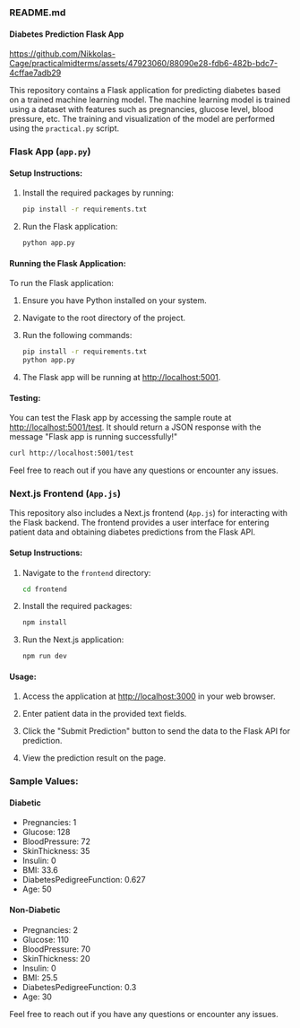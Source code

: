 ### README.md

#### Diabetes Prediction Flask App

https://github.com/Nikkolas-Cage/practicalmidterms/assets/47923060/88090e28-fdb6-482b-bdc7-4cffae7adb29


This repository contains a Flask application for predicting diabetes based on a trained machine learning model. The machine learning model is trained using a dataset with features such as pregnancies, glucose level, blood pressure, etc. The training and visualization of the model are performed using the `practical.py` script.

### Flask App (`app.py`)

#### Setup Instructions:

1. Install the required packages by running:

    ```bash
    pip install -r requirements.txt
    ```

2. Run the Flask application:

    ```bash
    python app.py
    ```

#### Running the Flask Application:

To run the Flask application:

1. Ensure you have Python installed on your system.

2. Navigate to the root directory of the project.

3. Run the following commands:

    ```bash
    pip install -r requirements.txt
    python app.py
    ```

4. The Flask app will be running at [http://localhost:5001](http://localhost:5001).

#### Testing:

You can test the Flask app by accessing the sample route at [http://localhost:5001/test](http://localhost:5001/test). It should return a JSON response with the message "Flask app is running successfully!"

```bash
curl http://localhost:5001/test
```

Feel free to reach out if you have any questions or encounter any issues.

### Next.js Frontend (`App.js`)

This repository also includes a Next.js frontend (`App.js`) for interacting with the Flask backend. The frontend provides a user interface for entering patient data and obtaining diabetes predictions from the Flask API.

#### Setup Instructions:

1. Navigate to the `frontend` directory:

    ```bash
    cd frontend
    ```

2. Install the required packages:

    ```bash
    npm install
    ```

3. Run the Next.js application:

    ```bash
    npm run dev
    ```

#### Usage:

1. Access the application at [http://localhost:3000](http://localhost:3000) in your web browser.

2. Enter patient data in the provided text fields.

3. Click the "Submit Prediction" button to send the data to the Flask API for prediction.

4. View the prediction result on the page.

### Sample Values:

#### Diabetic

- Pregnancies: 1
- Glucose: 128
- BloodPressure: 72
- SkinThickness: 35
- Insulin: 0
- BMI: 33.6
- DiabetesPedigreeFunction: 0.627
- Age: 50

#### Non-Diabetic

- Pregnancies: 2
- Glucose: 110
- BloodPressure: 70
- SkinThickness: 20
- Insulin: 0
- BMI: 25.5
- DiabetesPedigreeFunction: 0.3
- Age: 30

Feel free to reach out if you have any questions or encounter any issues.
